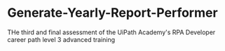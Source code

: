 # Generate-Yearly-Report-Performer
THe third and final assessment of the UiPath Academy's RPA Developer career path level 3 advanced training 
